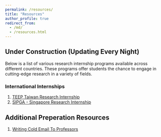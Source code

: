 ```yaml
---
permalink: /resources/
title: "Resources"
author_profile: true
redirect_from: 
  - /md/
  - /resources.html
---
```

## Under Construction (Updating Every Night)

Below is a list of various research internship programs available across different countries. These programs offer students the chance to engage in cutting-edge research in a variety of fields.

### International Internships

1. [TEEP Taiwan Research Internship](https://www.linkedin.com/posts/bythebug_fully-funded-research-internship-in-activity-7139944390327705600-yk62?utm_source=share&utm_medium=member_desktop)
2. [SIPGA - Singapore Research Internship](https://www.linkedin.com/posts/bythebug_fully-funded-internship-stipend-123067-activity-7180221483850334208-MmrM?utm_source=share&utm_medium=member_desktop)


## Additional Preperation Resources

1. [Writing Cold Email To Professors](https://www.linkedin.com/posts/bythebug_writing-a-cold-email-to-a-professor-can-be-activity-7030775386183524352-eU81?utm_source=share&utm_medium=member_desktop)
